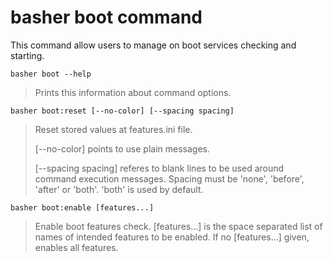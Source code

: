 # basher boot command

This command allow users to manage on boot services checking and starting.

`basher boot --help`

> Prints this information about command options.

`basher boot:reset [--no-color] [--spacing spacing]`

> Reset stored values at features.ini file.
>
> [--no-color] points to use plain messages.
>
> [--spacing spacing] referes to blank lines to be used around command execution messages. Spacing must be 'none', 'before', 'after' or 'both'. 'both' is used by default.

`basher boot:enable [features...]`

> Enable boot features check. [features...] is the space separated list of names of intended features to be enabled. If no [features...] given, enables all features.
